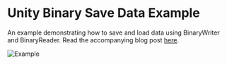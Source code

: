 # Unity Binary Save Data Example
An example demonstrating how to save and load data using BinaryWriter and BinaryReader. Read the accompanying blog post [here]().

![Example]()
